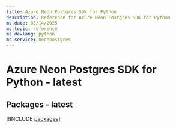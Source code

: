 ```yaml
---
title: Azure Neon Postgres SDK for Python
description: Reference for Azure Neon Postgres SDK for Python
ms.date: 05/14/2025
ms.topic: reference
ms.devlang: python
ms.service: neonpostgres
---
```

# Azure Neon Postgres SDK for Python - latest
## Packages - latest
[!INCLUDE [packages](neon-postgres-index.md)]